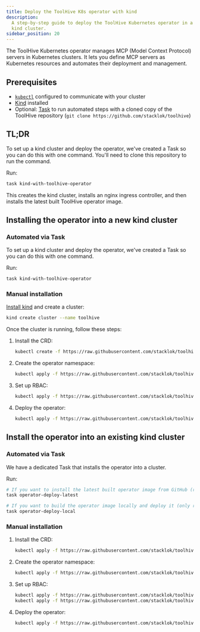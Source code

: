 ```yaml
---
title: Deploy the ToolHive K8s operator with kind
description:
  A step-by-step guide to deploy the ToolHive Kubernetes operator in a local
  kind cluster.
sidebar_position: 20
---
```


The ToolHive Kubernetes operator manages MCP (Model Context Protocol) servers in
Kubernetes clusters. It lets you define MCP servers as Kubernetes resources and
automates their deployment and management.

## Prerequisites

- [`kubectl`](https://kubernetes.io/docs/tasks/tools/) configured to communicate
  with your cluster
- [Kind](https://kind.sigs.k8s.io/docs/user/quick-start/#installation) installed
- Optional: [Task](https://taskfile.dev/installation/) to run automated steps
  with a cloned copy of the ToolHive repository
  (`git clone https://github.com/stacklok/toolhive`)

## TL;DR

To set up a kind cluster and deploy the operator, we've created a Task so you
can do this with one command. You'll need to clone this repository to run the
command.

Run:

```bash
task kind-with-toolhive-operator
```

This creates the kind cluster, installs an nginx ingress controller, and then
installs the latest built ToolHive operator image.

## Installing the operator into a new kind cluster

### Automated via Task

To set up a kind cluster and deploy the operator, we've created a Task so you
can do this with one command.

Run:

```bash
task kind-with-toolhive-operator
```

### Manual installation

[Install kind](https://kind.sigs.k8s.io/docs/user/quick-start/#installation) and
create a cluster:

```bash
kind create cluster --name toolhive
```

Once the cluster is running, follow these steps:

1. Install the CRD:

   ```bash
   kubectl create -f https://raw.githubusercontent.com/stacklok/toolhive/main/deploy/operator/crds/toolhive.stacklok.dev_mcpservers.yaml
   ```

2. Create the operator namespace:

   ```bash
   kubectl apply -f https://raw.githubusercontent.com/stacklok/toolhive/main/deploy/operator/namespace.yaml
   ```

3. Set up RBAC:

   ```bash
   kubectl apply -f https://raw.githubusercontent.com/stacklok/toolhive/main/deploy/operator/toolhive_rbac.yaml
   ```

4. Deploy the operator:

   ```bash
   kubectl apply -f https://raw.githubusercontent.com/stacklok/toolhive/main/deploy/operator/operator.yaml
   ```

## Install the operator into an existing kind cluster

### Automated via Task

We have a dedicated Task that installs the operator into a cluster.

Run:

```bash
# If you want to install the latest built operator image from GitHub (recommended)
task operator-deploy-latest

# If you want to build the operator image locally and deploy it (only recommended if you're doing development around the operator)
task operator-deploy-local
```

### Manual installation

1. Install the CRD:

   ```bash
   kubectl apply -f https://raw.githubusercontent.com/stacklok/toolhive/main/deploy/operator/crds/toolhive.stacklok.dev_mcpservers.yaml
   ```

2. Create the operator namespace:

   ```bash
   kubectl apply -f https://raw.githubusercontent.com/stacklok/toolhive/main/deploy/operator/namespace.yaml
   ```

3. Set up RBAC:

   ```bash
   kubectl apply -f https://raw.githubusercontent.com/stacklok/toolhive/main/deploy/operator/rbac.yaml
   kubectl apply -f https://raw.githubusercontent.com/stacklok/toolhive/main/deploy/operator/toolhive_rbac.yaml
   ```

4. Deploy the operator:

   ```bash
   kubectl apply -f https://raw.githubusercontent.com/stacklok/toolhive/main/deploy/operator/operator.yaml
   ```

<!-- markdownlint-disable-file MD024 -->
